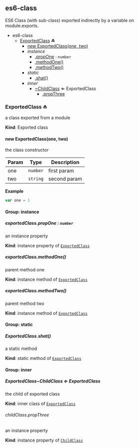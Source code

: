 <a name="module_es6-class"></a>
## es6-class
ES6 Class (with sub-class) exported indirectly by a variable on module.exports.

  

* es6-class
    * [ExportedClass](#exp_module_es6-class--ExportedClass) ⏏
        * [new ExportedClass(one, two)](#new_module_es6-class--ExportedClass_new)
        * _instance_
            * [.propOne](#module_es6-class--ExportedClass.ExportedClass+propOne) : `number`
            * [.methodOne()](#module_es6-class--ExportedClass+methodOne)
            * [.methodTwo()](#module_es6-class--ExportedClass+methodTwo)
        * _static_
            * [.shat()](#module_es6-class--ExportedClass.shat)
        * _inner_
            * [~ChildClass](#module_es6-class--ExportedClass..ChildClass) ⇐ ExportedClass
                * [.propThree](#module_es6-class--ExportedClass..ChildClass.ChildClass+propThree)


<a name="exp_module_es6-class--ExportedClass"></a>
### ExportedClass ⏏
a class exported from a module

**Kind**: Exported class


<a name="new_module_es6-class--ExportedClass_new"></a>
#### new ExportedClass(one, two)
the class constructor

  

| Param | Type     | Description  |
| ----- | -------- | ------------ |
| one   | `number` | first param  |
| two   | `string` | second param |


**Example**
```js
var one = 1
```


#### Group: instance


<a name="module_es6-class--ExportedClass.ExportedClass+propOne"></a>
##### exportedClass.propOne : `number`
an instance property

**Kind**: instance property of [`ExportedClass`](#exp_module_es6-class--ExportedClass)


<a name="module_es6-class--ExportedClass+methodOne"></a>
##### exportedClass.methodOne()
parent method one

**Kind**: instance method of [`ExportedClass`](#exp_module_es6-class--ExportedClass)


<a name="module_es6-class--ExportedClass+methodTwo"></a>
##### exportedClass.methodTwo()
parent method two

**Kind**: instance method of [`ExportedClass`](#exp_module_es6-class--ExportedClass)


#### Group: static


<a name="module_es6-class--ExportedClass.shat"></a>
##### ExportedClass.shat()
a static method

**Kind**: static method of [`ExportedClass`](#exp_module_es6-class--ExportedClass)


#### Group: inner


<a name="module_es6-class--ExportedClass..ChildClass"></a>
##### ExportedClass~ChildClass ⇐ ExportedClass
the child of exported class

**Kind**: inner class of [`ExportedClass`](#exp_module_es6-class--ExportedClass)


<a name="module_es6-class--ExportedClass..ChildClass.ChildClass+propThree"></a>
###### childClass.propThree
an instance property

**Kind**: instance property of [`ChildClass`](#module_es6-class--ExportedClass..ChildClass)


